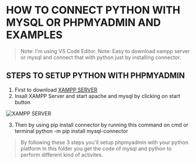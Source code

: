 # HOW TO CONNECT PYTHON WITH MYSQL OR PHPMYADMIN AND EXAMPLES
> Note: I'm using VS Code Editor.
> Note: Easy to download xampp server or mysql and connect that with python just by installing connector.

## STEPS TO SETUP PYTHON WITH PHPMYADMIN

1. First to download [XAMPP SERVER](https://www.apachefriends.org/download.html)
2. Insall XAMPP Server and start apache and mysql by clicking on start button

![XAMPP SERVER](https://a.fsdn.com/con/app/proj/xampp/screenshots/Screen%20Shot%202016-02-19%20at%2016.png/max/max/1)

3. Then by using pip install connector by running this command on cmd or terminal
    python -m pip install mysql-connector

> By following these 3 steps you'll setup phpmyadmin with your python platform
> In this folder you get the code of mysql and python to perform different kind of activites.

